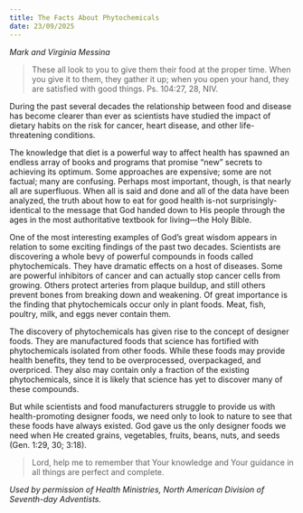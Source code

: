```yaml
---
title: The Facts About Phytochemicals
date: 23/09/2025
---
```


_Mark and Virginia Messina_

> <p></p>
> These all look to you to give them their food at the proper time. When you give it to them, they gather it up; when you open your hand, they are satisfied with good things. Ps. 104:27, 28, NIV.

During the past several decades the relationship between food and disease has become clearer than ever as scientists have studied the impact of dietary habits on the risk for cancer, heart disease, and other life-threatening conditions.

The knowledge that diet is a powerful way to affect health has spawned an endless array of books and programs that promise “new” secrets to achieving its optimum. Some approaches are expensive; some are not factual; many are confusing. Perhaps most important, though, is that nearly all are superfluous. When all is said and done and all of the data have been analyzed, the truth about how to eat for good health is-not surprisingly-identical to the message that God handed down to His people through the ages in the most authoritative textbook for living—the Holy Bible.

One of the most interesting examples of God’s great wisdom appears in relation to some exciting findings of the past two decades. Scientists are discovering a whole bevy of powerful compounds in foods called phytochemicals. They have dramatic effects on a host of diseases. Some are powerful inhibitors of cancer and can actually stop cancer cells from growing. Others protect arteries from plaque buildup, and still others prevent bones from breaking down and weakening. Of great importance is the finding that phytochemicals occur only in plant foods. Meat, fish, poultry, milk, and eggs never contain them.

The discovery of phytochemicals has given rise to the concept of designer foods. They are manufactured foods that science has fortified with phytochemicals isolated from other foods. While these foods may provide health benefits, they tend to be overprocessed, overpackaged, and overpriced. They also may contain only a fraction of the existing phytochemicals, since it is likely that science has yet to discover many of these compounds.

But while scientists and food manufacturers struggle to provide us with health-promoting designer foods, we need only to look to nature to see that these foods have always existed. God gave us the only designer foods we need when He created grains, vegetables, fruits, beans, nuts, and seeds (Gen. 1:29, 30; 3:18).

> <callout></callout>
> Lord, help me to remember that Your knowledge and Your guidance in all things are perfect and complete.

_Used by permission of Health Ministries, North American Division of Seventh-day Adventists._
